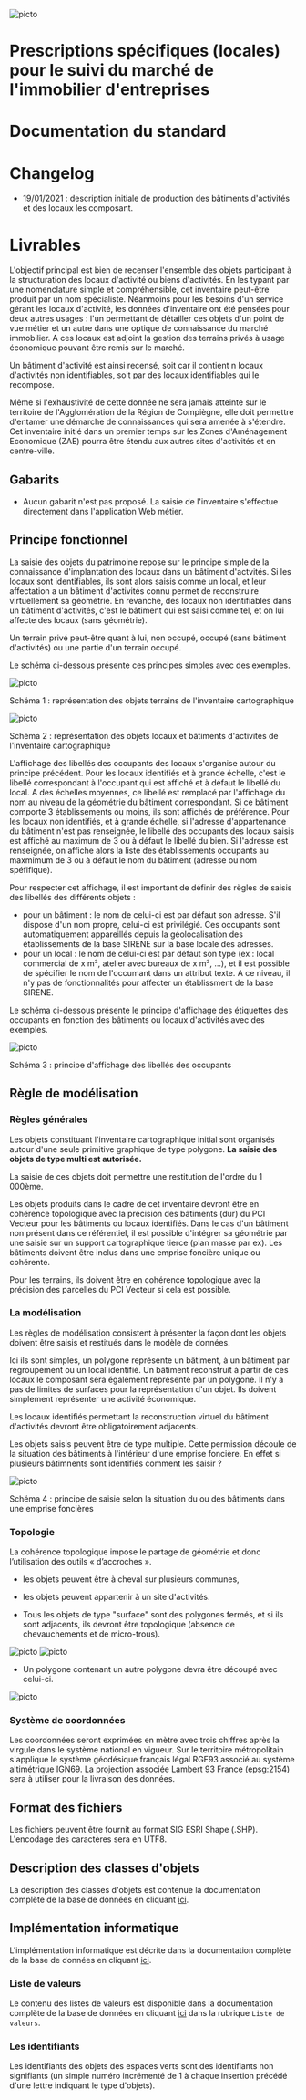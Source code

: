 ![picto](https://github.com/sigagglocompiegne/orga_gest_igeo/blob/master/doc/img/geocompiegnois_2020_reduit_v2.png)

# Prescriptions spécifiques (locales) pour le suivi du marché de l'immobilier d'entreprises

# Documentation du standard

# Changelog

- 19/01/2021 : description initiale de production des bâtiments d'activités et des locaux les composant.

# Livrables

L'objectif principal est bien de recenser l'ensemble des objets participant à la structuration des locaux d'activité ou biens d'activités. En les typant par une nomenclature simple et compréhensible, cet inventaire peut-être produit par un nom spécialiste.
Néanmoins pour les besoins d'un service gérant les locaux d'activité, les données d'inventaire ont été pensées pour deux autres usages : l'un permettant
de détailler ces objets d'un point de vue métier et un autre dans une optique de connaissance du marché immobilier. A ces locaux est adjoint la gestion des terrains privés à usage économique pouvant être remis sur le marché.

Un bâtiment d'activité est ainsi recensé, soit car il contient n locaux d'activités non identifiables, soit par des locaux identifiables qui le recompose.

Même si l'exhaustivité de cette donnée ne sera jamais atteinte sur le territoire de l'Agglomération de la Région de Compiègne, elle doit permettre d'entamer une démarche de connaissances qui sera amenée à s'étendre. Cet inventaire initié dans un premier temps sur les Zones d'Aménagement Economique (ZAE) pourra être étendu aux autres sites d'activités et en centre-ville.

## Gabarits

- Aucun gabarit n'est pas proposé. La saisie de l'inventaire s'effectue directement dans l'application Web métier.

## Principe fonctionnel

La saisie des objets du patrimoine repose sur le principe simple de la connaissance d'implantation des locaux dans un bâtiment d'actvités. Si les locaux sont identifiables, ils sont alors saisis comme un local, et leur affectation a un bâtiment d'activités connu permet de reconstruire virtuellement sa géométrie. En revanche, des locaux non identifiables dans un bâtiment d'activités, c'est le bâtiment qui est saisi comme tel, et on lui affecte des locaux (sans géométrie).

Un terrain privé peut-être quant à lui, non occupé, occupé (sans bâtiment d'activités) ou une partie d'un terrain occupé.

Le schéma ci-dessous présente ces principes simples avec des exemples.

![picto](principe_saisi_terrain_v1.png)

Schéma 1 : représentation des objets terrains de l'inventaire cartographique

![picto](principe_saisi_local.png)

Schéma 2 : représentation des objets locaux et bâtiments d'activités de l'inventaire cartographique 


L'affichage des libellés des occupants des locaux s'organise autour du principe précédent.
Pour les locaux identifiés et à grande échelle, c'est le libellé correspondant à l'occupant qui est affiché et à défaut le libellé du local. A des échelles moyennes, ce libellé est remplacé par l'affichage du nom au niveau de la géométrie du bâtiment correspondant. Si ce bâtiment comporte 3 établissements ou moins, ils sont affichés de préférence.
Pour les locaux non identifiés, et à grande échelle, si l'adresse d'appartenance du bâtiment n'est pas renseignée, le libellé des occupants des locaux saisis est affiché au maximum de 3 ou à défaut le libellé du bien. Si l'adresse est renseignée, on affiche alors la liste des établissements occupants au maxmimum de 3 ou à défaut le nom du bâtiment (adresse ou nom spéfifique).

Pour respecter cet affichage, il est important de définir des règles de saisis des libellés des différents objets :
 -  pour un bâtiment : le nom de celui-ci est par défaut son adresse. S'il dispose d'un nom propre, celui-ci est privilégié. Ces occupants sont automatiquement appareillés depuis la géolocalisation des établissements de la base SIRENE sur la base locale des adresses.
 -  pour un local : le nom de celui-ci est par défaut son type (ex : local commercial de x m², atelier avec bureaux de x m², ...), et il est possible de spécifier le nom de l'occumant dans un attribut texte. A ce niveau, il n'y pas de fonctionnalités pour affecter un établissment de la base SIRENE.

Le schéma ci-dessous présente le principe d'affichage des étiquettes des occupants en fonction des bâtiments ou locaux d'activités avec des exemples.

![picto](principe_libelle.png)

Schéma 3 : principe d'affichage des libellés des occupants

## Règle de modélisation

### Règles générales

Les objets constituant l'inventaire cartographique initial sont organisés autour d'une seule primitive graphique de type polygone. 
**La saisie des objets de type multi est autorisée.**

La saisie de ces objets doit permettre une restitution de l'ordre du 1 000ème.

Les objets produits dans le cadre de cet inventaire devront être en cohérence topologique avec la précision des bâtiments (dur) du PCI Vecteur pour les bâtiments ou locaux identifiés. Dans le cas d'un bâtiment non présent dans ce référentiel, il est possible d'intégrer sa géométrie par une saisie sur un support cartographique tierce (plan masse par ex). Les bâtiments doivent être inclus dans une emprise foncière unique ou cohérente.

Pour les terrains, ils doivent être en cohérence topologique avec la précision des parcelles du PCI Vecteur si cela est possible.


### La modélisation

Les règles de modélisation consistent à présenter la façon dont les objets doivent être saisis et restitués dans le modèle de données.

Ici ils sont simples, un polygone représente un bâtiment, à un bâtiment par regroupement ou un local identifié. Un bâtiment reconstruit à partir de ces locaux le composant sera également représenté par un polygone. Il n'y a pas de limites de surfaces pour la représentation d'un objet. Ils doivent simplement représenter une activité économique.

Les locaux identifiés permettant la reconstruction virtuel du bâtiment d'activités devront être obligatoirement adjacents.

Les objets saisis peuvent être de type multiple. Cette permission découle de la situation des bâtiments à l'intérieur d'une emprise foncière. En effet si plusieurs bâtimnents sont identifiés comment les saisir ?

![picto](principe_saisi_bati_foncier.png)

Schéma 4 : principe de saisie selon la situation du ou des bâtiments dans une emprise foncières


### Topologie

La cohérence topologique impose le partage de géométrie et donc l’utilisation des outils « d’accroches ».

- les objets peuvent être à cheval sur plusieurs communes,
- les objets peuvent appartenir à un site d'activités.

- Tous les objets de type "surface" sont des polygones fermés, et si ils sont adjacents, ils devront être topologique (absence de chevauchements et de micro-trous). 

![picto](https://github.com/sigagglocompiegne/espace_vert/blob/master/gabarit/topo_poly_1.png) ![picto](https://github.com/sigagglocompiegne/espace_vert/blob/master/gabarit/topo_poly_3.png)

- Un polygone contenant un autre polygone devra être découpé avec celui-ci.

![picto](https://github.com/sigagglocompiegne/espace_vert/blob/master/gabarit/topo_poly_2.png)

### Système de coordonnées

Les coordonnées seront exprimées en mètre avec trois chiffres après la virgule dans le système national en vigueur.
Sur le territoire métropolitain s'applique le système géodésique français légal RGF93 associé au système altimétrique IGN69. La projection associée Lambert 93 France (epsg:2154) sera à utiliser pour la livraison des données.

## Format des fichiers

Les fichiers peuvent être fournit au format SIG ESRI Shape (.SHP).
L'encodage des caractères sera en UTF8.

## Description des classes d'objets

La description des classes d'objets est contenue la documentation complète de la base de données en cliquant [ici](https://github.com/sigagglocompiegne/marcheimmoent/blob/master/doc/doc_admin_bd_immo.md).

## Implémentation informatique

L'implémentation informatique est décrite dans la documentation complète de la base de données en cliquant [ici](https://github.com/sigagglocompiegne/marcheimmoent/blob/master/doc/doc_admin_bd_immo.md).

### Liste de valeurs

Le contenu des listes de valeurs est disponible dans la documentation complète de la base de données en cliquant [ici](https://github.com/sigagglocompiegne/marcheimmoent/blob/master/doc/doc_admin_bd_immo.md) dans la rubrique `Liste de valeurs`.

### Les identifiants

Les identifiants des objets des espaces verts sont des identifiants non signifiants (un simple numéro incrémenté de 1 à chaque insertion précédé d'une lettre indiquant le type d'objets).



